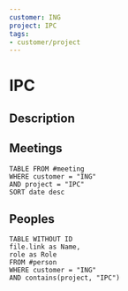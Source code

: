 ```yaml
---
customer: ING
project: IPC
tags:
- customer/project
---
```

# IPC
## Description

## Meetings
```dataview
TABLE FROM #meeting 
WHERE customer = "ING"
AND project = "IPC"
SORT date desc
```

## Peoples
```dataview
TABLE WITHOUT ID
file.link as Name,
role as Role
FROM #person 
WHERE customer = "ING"
AND contains(project, "IPC")
```
